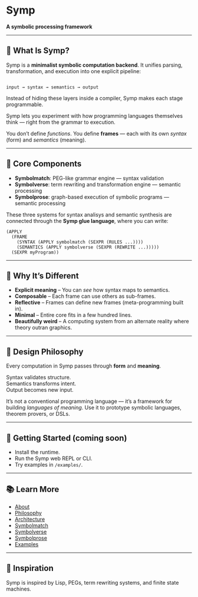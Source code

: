 # Symp

**A symbolic processing framework**

---

## 🧩 What Is Symp?

Symp is a **minimalist symbolic computation backend**. It unifies parsing, transformation, and execution into one explicit pipeline:

```

input → syntax → semantics → output

````

Instead of hiding these layers inside a compiler, Symp makes each stage programmable.

Symp lets you experiment with how programming languages themselves think — right from the grammar to execution.

You don’t define *functions*. You define **frames** — each with its own *syntax* (form) and *semantics* (meaning).

---

## 🧠 Core Components

  - **Symbolmatch**: PEG-like grammar engine — syntax validation
  - **Symbolverse**: term rewriting and transformation engine — semantic processing
  - **Symbolprose**: graph-based execution of symbolic programs — semantic processing

These three systems for syntax analisys and semantic synthesis are connected through the **Symp glue language**, where you can write:

```
(APPLY
  (FRAME
    (SYNTAX (APPLY symbolmatch (SEXPR (RULES ...))))
    (SEMANTICS (APPLY symbolverse (SEXPR (REWRITE ...)))))
  (SEXPR myProgram))
```

---

## 🔮 Why It’s Different

* **Explicit meaning** – You can *see* how syntax maps to semantics.
* **Composable** – Each frame can use others as sub-frames.
* **Reflective** – Frames can define new frames (meta-programming built in).
* **Minimal** – Entire core fits in a few hundred lines.
* **Beautifully weird** – A computing system from an alternate reality where theory outran graphics.

---

## 🧬 Design Philosophy

Every computation in Symp passes through **form** and **meaning**.

Syntax validates structure.  
Semantics transforms intent.  
Output becomes new input.  

It’s not a conventional programming language — it’s a framework for building *languages of meaning*. Use it to prototype symbolic languages, theorem provers, or DSLs.

---

## 🚀 Getting Started (coming soon)

* Install the runtime.
* Run the Symp web REPL or CLI.
* Try examples in `/examples/`.

---

## 📚 Learn More

* [About](docs/about.md)
* [Philosophy](docs/philosophy.md)
* [Architecture](docs/architecture.md)
* [Symbolmatch](docs/symbolmatch.md)
* [Symbolverse](docs/symbolverse.md)
* [Symbolprose](docs/symbolprose.md)
* [Examples](docs/examples.md)

---

## 🖤 Inspiration

Symp is inspired by Lisp, PEGs, term rewriting systems, and finite state machines.

